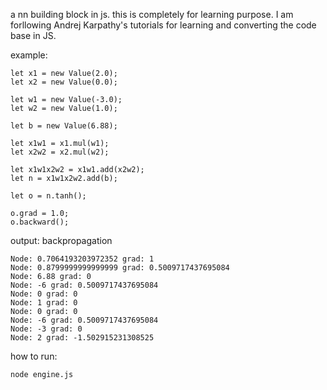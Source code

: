 a nn building block in js. this is completely for learning purpose. I am forllowing Andrej Karpathy's tutorials for learning and converting the code base in JS. 

example:

```
let x1 = new Value(2.0);
let x2 = new Value(0.0);

let w1 = new Value(-3.0);
let w2 = new Value(1.0);

let b = new Value(6.88);

let x1w1 = x1.mul(w1);
let x2w2 = x2.mul(w2);

let x1w1x2w2 = x1w1.add(x2w2);
let n = x1w1x2w2.add(b);

let o = n.tanh();

o.grad = 1.0;
o.backward();

```

output: backpropagation

```
Node: 0.7064193203972352 grad: 1
Node: 0.8799999999999999 grad: 0.5009717437695084
Node: 6.88 grad: 0
Node: -6 grad: 0.5009717437695084
Node: 0 grad: 0
Node: 1 grad: 0
Node: 0 grad: 0
Node: -6 grad: 0.5009717437695084
Node: -3 grad: 0
Node: 2 grad: -1.502915231308525
```

how to run:
```
node engine.js
```